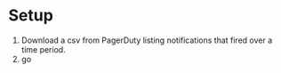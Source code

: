 
# Setup
1. Download a csv from PagerDuty listing notifications that fired over a time period.
2. go 
